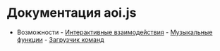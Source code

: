 # Документация aoi.js

  - Возможности
          - [Интерактивные взаимодействия](https://github.com/Weredok/docs/blob/dev/introduction/interaction) 
          - [Музыкальные функции](https://github.com/Weredok/docs/blob/dev/introduction/music)
          - [Загрузчик команд](https://github.com/Weredok/docs/blob/dev/introduction/command-handler)
